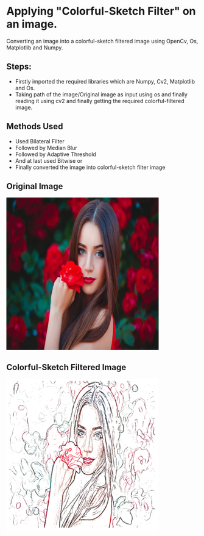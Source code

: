 # Applying "Colorful-Sketch Filter" on an image.

Converting an image into a colorful-sketch filtered image using OpenCv, Os, Matplotlib and Numpy.

## Steps:
* Firstly imported the required libraries which are Numpy, Cv2, Matplotlib and Os.
* Taking path of the image/Original image as input using os and finally reading it using cv2 and finally getting the required colorful-filtered image.

## Methods Used
* Used Bilateral Filter
* Followed by Median Blur
* Followed by Adaptive Threshold
* And at last used Bitwise or
* Finally converted the image into colorful-sketch filter image



## Original Image
<img src="Photos/image.jpg" height="400px">

## Colorful-Sketch Filtered Image
<img src="Photos/(Colorful-Sketch Filtered)image.jpg" height="400px">

